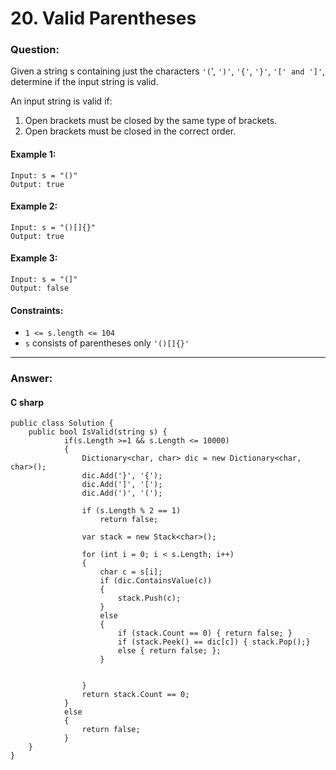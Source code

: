 # 20. Valid Parentheses

### Question:

Given a string s containing just the characters `'(`', `')'`, `'{'`, `'}'`, `'[' and ']'`, determine if the input string is valid.

An input string is valid if:

1. Open brackets must be closed by the same type of brackets.
2. Open brackets must be closed in the correct order.
#### Example 1:
```
Input: s = "()"
Output: true
```
#### Example 2:
```
Input: s = "()[]{}"
Output: true
```
#### Example 3:
```
Input: s = "(]"
Output: false
```

#### Constraints:
* `1 <= s.length <= 104`
* `s` consists of parentheses only `'()[]{}'`

----
### Answer:
#### C sharp
```
public class Solution {
    public bool IsValid(string s) {
            if(s.Length >=1 && s.Length <= 10000)
            {
                Dictionary<char, char> dic = new Dictionary<char, char>();
                dic.Add('}', '{');
                dic.Add(']', '[');
                dic.Add(')', '(');

                if (s.Length % 2 == 1)
                    return false;

                var stack = new Stack<char>();

                for (int i = 0; i < s.Length; i++)
                {
                    char c = s[i];
                    if (dic.ContainsValue(c))
                    {
                        stack.Push(c);
                    }
                    else
                    {
                        if (stack.Count == 0) { return false; }
                        if (stack.Peek() == dic[c]) { stack.Pop();}
                        else { return false; };
                    }
                

                }
                return stack.Count == 0;
            }
            else
            {
                return false;
            }   
    }
}
```

